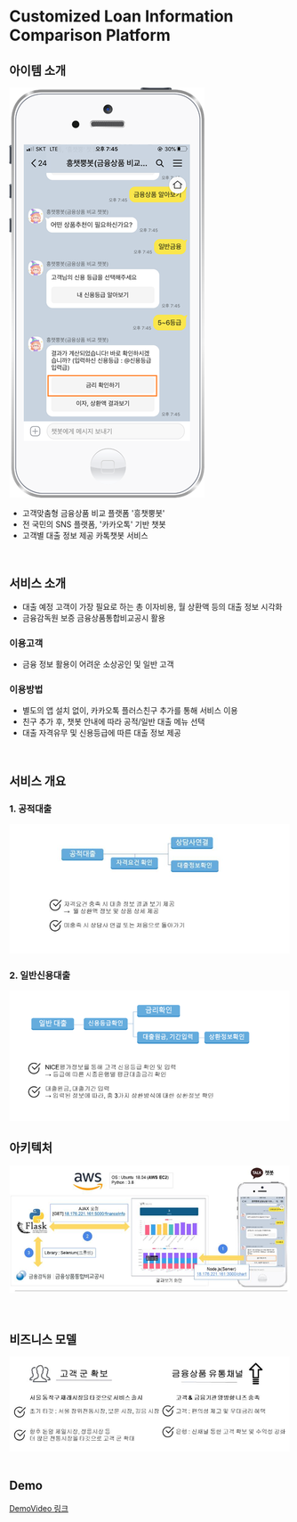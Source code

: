 # Customized Loan Information Comparison Platform </br>

## 아이템 소개
![chatbot](https://github.com/daysiee/financial-chatbot-project/blob/master/chatbot.png)
- 고객맞춤형 금융상품 비교 플랫폼 '흥챗뿡봇'
- 전 국민의 SNS 플랫폼, '카카오톡' 기반 챗봇
- 고객별 대출 정보 제공 카톡챗봇 서비스
</br>

## 서비스 소개
- 대출 예정 고객이 가장 필요로 하는 총 이자비용, 월 상환액 등의 대출 정보 시각화
- 금융감독원 보증 금융상품통합비교공시 활용
### 이용고객
- 금융 정보 활용이 어려운 소상공인 및 일반 고객
### 이용방법
- 별도의 앱 설치 없이, 카카오톡 플러스친구 추가를 통해 서비스 이용
- 친구 추가 후, 챗봇 안내에 따라 공적/일반 대출 메뉴 선택
- 대출 자격유무 및 신용등급에 따른 대출 정보 제공
</br>

## 서비스 개요
### 1. 공적대출
![public_loan](https://github.com/daysiee/financial-chatbot-project/blob/master/public_loan.jpg)
### 2. 일반신용대출
![credit_loan](https://github.com/daysiee/financial-chatbot-project/blob/master/credit_loan.png)
</br>

## 아키텍처
![architecture](https://github.com/daysiee/financial-chatbot-project/blob/master/architecture.jpg)
</br>
</br>
</br>
## 비즈니스 모델
![biz_model](https://github.com/daysiee/financial-chatbot-project/blob/master/biz_model.jpg)
</br>
</br>
## Demo
[DemoVideo 링크](https://www.youtube.com/watch?v=ZZAjTsU87os)
